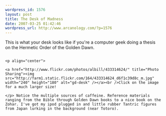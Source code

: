 ```yaml
--- 
wordpress_id: 1576
layout: post
title: The Desk of Madness
date: 2007-03-25 01:42:46
wordpress_url: http://www.arcanology.com/?p=1576
---
```

This is what your desk looks like if you're a computer geek doing a thesis on the Hermetic Order of the Golden Dawn. 
                                                                                                                                                                                                                                                                                                                                                                                                                                                                                                                                                                                                                                                                                                                                                                                                                                                        
                                                                                                                                                                                                                                                                                                                                                                                                                                                                                                                                                                                                                                                                                                                                                                                                                                                        <p align="center">
                                                                                                                                                                                                                                                                                                                                                                                                                                                                                                                                                                                                                                                                                                                                                                                                                                                          <a href="http://www.flickr.com/photos/albill/433314624/" title="Photo Sharing"><img src="http://farm1.static.flickr.com/164/433314624_d6f1c39d8c_m.jpg" width="240" height="180" alt="gd-desk" /></a><br />Click on the image for a much larger size!
                                                                                                                                                                                                                                                                                                                                                                                                                                                                                                                                                                                                                                                                                                                                                                                                                                                        </p> Notice the multiple sources of caffeine. Reference materials ranging from the Bible through Golden Dawn books to a nice book on the Zohar. I've got my ipod plugged in and little rubber Tantric figures from Japan lurking in the background (near Totoro).